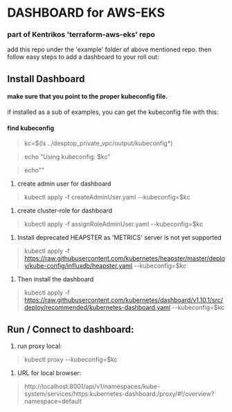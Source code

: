 # DASHBOARD for AWS-EKS
### part of Kentrikos 'terraform-aws-eks' repo

add this repo under the 'example' folder of above mentioned repo.  then follow easy steps to add a dashboard to your roll out:


## Install Dashboard
#### make sure that you point to the proper kubeconfig file.  
if installed as a sub of examples, you can get the kubeconfig file with this:
#### find kubeconfig
> kc=$(ls ../desptop_private_vpc/output/kubeconfig*)  

> echo "Using kubeconfig: $kc"  
 
> echo""  
 

1) create admin user for dashboard   
   
> kubectl apply -f createAdminUser.yaml --kubeconfig=$kc

1) create cluster-role for dashboard   
   
> kubectl apply -f assignRoleAdminUser.yaml --kubeconfig=$kc

1) Install deprecated HEAPSTER as 'METRICS' server is not yet supported   
   
> kubectl apply -f https://raw.githubusercontent.com/kubernetes/heapster/master/deploy/kube-config/influxdb/heapster.yaml --kubeconfig=$kc

1) Then install the dashboard   
   
> kubectl apply -f https://raw.githubusercontent.com/kubernetes/dashboard/v1.10.1/src/deploy/recommended/kubernetes-dashboard.yaml --kubeconfig=$kc

## Run / Connect to dashboard:
1) run proxy local:  
   
> kubectl proxy --kubeconfig=$kc

1) URL for local browser:   
   
> http://localhost:8001/api/v1/namespaces/kube-system/services/https:kubernetes-dashboard:/proxy/#!/overview?namespace=default


